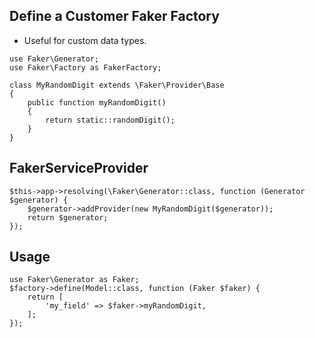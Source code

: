 ## Define a Customer Faker Factory

- Useful for custom data types.

```
use Faker\Generator;
use Faker\Factory as FakerFactory;

class MyRandomDigit extends \Faker\Provider\Base
{
    public function myRandomDigit()
    {
        return static::randomDigit();
    }
}
```

## FakerServiceProvider
```
$this->app->resolving(\Faker\Generator::class, function (Generator $generator) {
    $generator->addProvider(new MyRandomDigit($generator));
    return $generator;
});
```

## Usage
```
use Faker\Generator as Faker;
$factory->define(Model::class, function (Faker $faker) {
    return [
        'my_field' => $faker->myRandomDigit,
    ];
});
```

